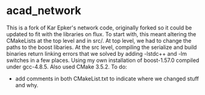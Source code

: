 # acad_network
This is a fork of Kar Epker's network code, originally forked so it could be updated to fit with the libraries on flux.
To start with, this meant altering the CMakeLists at the top level and in src/. At top level, we had to change the paths
to the boost libaries. At the src level, compiling the serialize and build binaries return linking errors that we solved 
by adding -lstdc++ and -lm switches in a few places. Using my own installation of boost-1.57.0 compiled under gcc-4.8.5. Also used CMake 3.5.2.
To do:
- add comments in both CMakeList.txt to indicate where we changed stuff and why.
